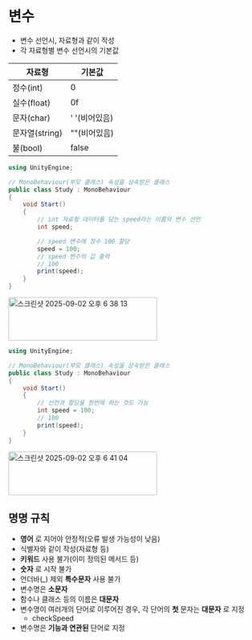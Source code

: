 # 변수

- 변수 선언시, 자료형과 같이 작성
- 각 자료형별 변수 선언시의 기본값
   
자료형 | 기본값
---|---|
정수(int) | 0
실수(float)| 0f
문자(char)| ' '(비어있음)
문자열(string)| ""(비어있음)
불(bool)| false

```C#
using UnityEngine;

// MonoBehaviour(부모 클래스) 속성을 상속받은 클래스
public class Study : MonoBehaviour 
{
    void Start() 
    {
        // int 자료형 데이터를 담는 speed라는 이름의 변수 선언
        int speed;

        // speed 변수에 정수 100 할당
        speed = 100;
        // speed 변수의 값 출력
        // 100
        print(speed);
    }
} 
```

<img width="296" height="86" alt="스크린샷 2025-09-02 오후 6 38 13" src="https://github.com/user-attachments/assets/59aa9822-1a35-419b-8b9d-75fd8f7d7afd" />

```C#
using UnityEngine;

// MonoBehaviour(부모 클래스) 속성을 상속받은 클래스
public class Study : MonoBehaviour 
{
    void Start() 
    {
        // 선언과 할당을 한번에 하는 것도 가능
        int speed = 100;
        // 100
        print(speed);
    }
} 
```

<img width="296" height="87" alt="스크린샷 2025-09-02 오후 6 41 04" src="https://github.com/user-attachments/assets/63d39324-3ef6-429f-ae8b-a8e8ce8ec1a7" />

## 명명 규칙

- __영어__ 로 지어야 안정적(오류 발생 가능성이 낮음)
- 식별자와 같이 작성(자료형 등)
- __키워드__ 사용 불가(이미 정의된 메서드 등)
- __숫자__ 로 시작 불가
- 언더바(_) 제외 __특수문자__ 사용 불가
- 변수명은 __소문자__
- 함수나 클래스 등의 이름은 __대문자__
- 변수명이 여러개의 단어로 이루어진 경우, 각 단어의 __첫__ 문자는 __대문자__ 로 지정
  - checkSpeed  
- 변수명은 __기능과 연관된__ 단어로 지정
